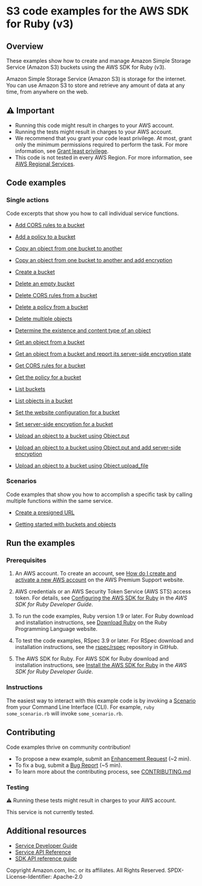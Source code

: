 # S3 code examples for the AWS SDK for Ruby (v3)
## Overview
These examples show how to create and manage Amazon Simple Storage Service (Amazon S3) buckets using the AWS SDK for Ruby (v3).

Amazon Simple Storage Service (Amazon S3) is storage for the internet. You can use Amazon S3 to store and retrieve any amount of data at any time, from anywhere on the web.

## ⚠️ Important
* Running this code might result in charges to your AWS account. 
* Running the tests might result in charges to your AWS account.
* We recommend that you grant your code least privilege. At most, grant only the minimum permissions required to perform the task. For more information, see [Grant least privilege](https://docs.aws.amazon.com/IAM/latest/UserGuide/best-practices.html#grant-least-privilege). 
* This code is not tested in every AWS Region. For more information, see [AWS Regional Services](https://aws.amazon.com/about-aws/global-infrastructure/regional-product-services).

## Code examples

### Single actions
Code excerpts that show you how to call individual service functions.

* [Add CORS rules to a bucket](bucket_cors.rb)

* [Add a policy to a bucket](bucket_policy.rb)

* [Copy an object from one bucket to another](object_copy.rb)

* [Copy an object from one bucket to another and add encryption](object_copy_encrypt.rb)

* [Create a bucket](bucket_create.rb)

* [Delete an empty bucket](scenario_getting_started.rb)

* [Delete CORS rules from a bucket](bucket_cors.rb)

* [Delete a policy from a bucket](bucket_policy.rb)

* [Delete multiple objects](scenario_getting_started.rb)

* [Determine the existence and content type of an object](object_exists.rb)

* [Get an object from a bucket](object_get.rb)

* [Get an object from a bucket and report its server-side encryption state](object_get_encryption.rb)

* [Get CORS rules for a bucket](bucket_cors.rb)

* [Get the policy for a bucket](bucket_policy.rb)

* [List buckets](bucket_list.rb)

* [List objects in a bucket](bucket_list_objects.rb)

* [Set the website configuration for a bucket](bucket_put_website.rb)

* [Set server-side encryption for a bucket](bucket_put_encryption.rb)

* [Upload an object to a bucket using Object.put](object_put.rb)

* [Upload an object to a bucket using Object.put and add server-side encryption](object_put_sse.rb)

* [Upload an object to a bucket using Object.upload_file](object_put.rb)



### Scenarios
Code examples that show you how to accomplish a specific task by calling multiple functions within the same service.

* [Create a presigned URL](object_presigned_url_upload.rb)

* [Getting started with buckets and objects](scenario_getting_started.rb)





## Run the examples


### Prerequisites

1. An AWS account. To create an account, see [How do I create and activate a new AWS account](https://aws.amazon.com/premiumsupport/knowledge-center/create-and-activate-aws-account/) on the AWS Premium Support website.

1. AWS credentials or an AWS Security Token Service (AWS STS) access token. For details, see [Configuring the AWS SDK for Ruby](https://docs.aws.amazon.com/sdk-for-ruby/v3/developer-guide/setup-config.html) in the *AWS SDK for Ruby Developer Guide*.

1. To run the code examples, Ruby version 1.9 or later. For Ruby download and installation instructions, see [Download Ruby](https://www.ruby-lang.org/en/downloads/) on the Ruby Programming Language website.

1. To test the code examples, RSpec 3.9 or later. For RSpec download and installation instructions, see the [rspec/rspec](https://github.com/rspec/rspec) repository in GitHub.

1. The AWS SDK for Ruby. For AWS SDK for Ruby download and installation instructions, see [Install the AWS SDK for Ruby](https://docs.aws.amazon.com/sdk-for-ruby/v3/developer-guide/setup-install.html) in the *AWS SDK for Ruby Developer Guide*.



### Instructions
The easiest way to interact with this example code is by invoking a [Scenario](#Scenarios) from your Command Line Interface (CLI). For example, `ruby some_scenario.rb` will invoke `some_scenario.rb`.

## Contributing
Code examples thrive on community contribution!

* To propose a new example, submit an [Enhancement Request](https://github.com/awsdocs/aws-doc-sdk-examples/issues/new?assignees=octocat&labels=type%2Fenhancement&template=enhancement.yaml&title=%5BEnhancement%5D%3A+%3CDESCRIPTIVE+TITLE+HERE%3E) (~2 min).
* To fix a bug, submit a [Bug Report](https://github.com/awsdocs/aws-doc-sdk-examples/issues/new?assignees=octocat&labels=type%2Fbug&template=bug.yaml&title=%5BBug%5D%3A+%3CDESCRIPTIVE+TITLE+HERE%3E) (~5 min).
* To learn more about the contributing process, see [CONTRIBUTING.md](../../../CONTRIBUTING.md)
### Testing
⚠️ Running these tests might result in charges to your AWS account.

This service is not currently tested.

## Additional resources
* [Service Developer Guide](https://docs.aws.amazon.com/sdk-for-ruby/v3/developer-guide/welcome.html)
* [Service API Reference](https://docs.aws.amazon.com/sdk-for-ruby/v3/api/)
* [SDK API reference guide](https://aws.amazon.com/developer/language/ruby/)

Copyright Amazon.com, Inc. or its affiliates. All Rights Reserved. SPDX-License-Identifier: Apache-2.0
